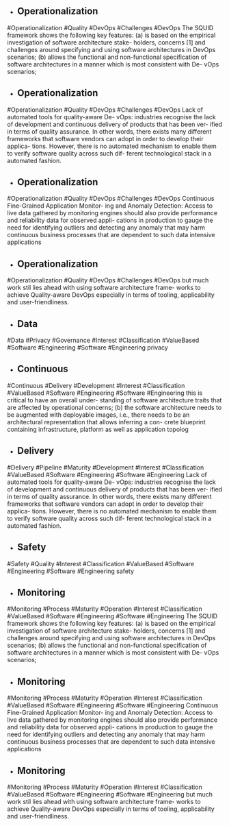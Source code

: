 - ## Operationalization
#Operationalization  #Quality  #DevOps #Challenges #DevOps 
The SQUID framework shows the following key features: (a) is based on the empirical investigation of software architecture stake- holders, concerns [1] and challenges around specifying and using software architectures in DevOps scenarios; (b) allows the functional and non-functional specification of software architectures in a manner which is most consistent with De- vOps scenarios;

- ## Operationalization
#Operationalization  #Quality  #DevOps #Challenges #DevOps 
Lack of automated tools for quality-aware De- vOps: industries recognise the lack of development and continuous delivery of products that has been ver- ified in terms of quality assurance. In other words, there exists many different frameworks that software vendors can adopt in order to develop their applica- tions. However, there is no automated mechanism to enable them to verify software quality across such dif- ferent technological stack in a automated fashion.

- ## Operationalization
#Operationalization  #Quality  #DevOps #Challenges #DevOps 
Continuous Fine-Grained Application Monitor- ing and Anomaly Detection: Access to live data gathered by monitoring engines should also provide performance and reliability data for observed appli- cations in production to gauge the need for identifying outliers and detecting any anomaly that may harm continuous business processes that are dependent to such data intensive applications

- ## Operationalization
#Operationalization  #Quality  #DevOps #Challenges #DevOps 
but much work stil lies ahead with using software architecture frame- works to achieve Quality-aware DevOps especially in terms of tooling, applicability and user-friendliness.

- ## Data
#Data #Privacy #Governance #Interest #Classification #ValueBased #Software #Engineering #Software #Engineering 
privacy

- ## Continuous
#Continuous #Delivery #Development #Interest #Classification #ValueBased #Software #Engineering #Software #Engineering 
this is critical to have an overall under- standing of software architecture traits that are affected by operational concerns; (b) the software architecture needs to be augmented with deployable images, i.e., there needs to be an architectural representation that allows inferring a con- crete blueprint containing infrastructure, platform as well as application topolog

- ## Delivery
#Delivery #Pipeline #Maturity #Development #Interest #Classification #ValueBased #Software #Engineering #Software #Engineering 
Lack of automated tools for quality-aware De- vOps: industries recognise the lack of development and continuous delivery of products that has been ver- ified in terms of quality assurance. In other words, there exists many different frameworks that software vendors can adopt in order to develop their applica- tions. However, there is no automated mechanism to enable them to verify software quality across such dif- ferent technological stack in a automated fashion.

- ## Safety
#Safety #Quality #Interest #Classification #ValueBased #Software #Engineering #Software #Engineering 
safety

- ## Monitoring
#Monitoring #Process #Maturity #Operation #Interest #Classification #ValueBased #Software #Engineering #Software #Engineering 
The SQUID framework shows the following key features: (a) is based on the empirical investigation of software architecture stake- holders, concerns [1] and challenges around specifying and using software architectures in DevOps scenarios; (b) allows the functional and non-functional specification of software architectures in a manner which is most consistent with De- vOps scenarios;

- ## Monitoring
#Monitoring #Process #Maturity #Operation #Interest #Classification #ValueBased #Software #Engineering #Software #Engineering 
Continuous Fine-Grained Application Monitor- ing and Anomaly Detection: Access to live data gathered by monitoring engines should also provide performance and reliability data for observed appli- cations in production to gauge the need for identifying outliers and detecting any anomaly that may harm continuous business processes that are dependent to such data intensive applications

- ## Monitoring
#Monitoring #Process #Maturity #Operation #Interest #Classification #ValueBased #Software #Engineering #Software #Engineering 
but much work stil lies ahead with using software architecture frame- works to achieve Quality-aware DevOps especially in terms of tooling, applicability and user-friendliness.

